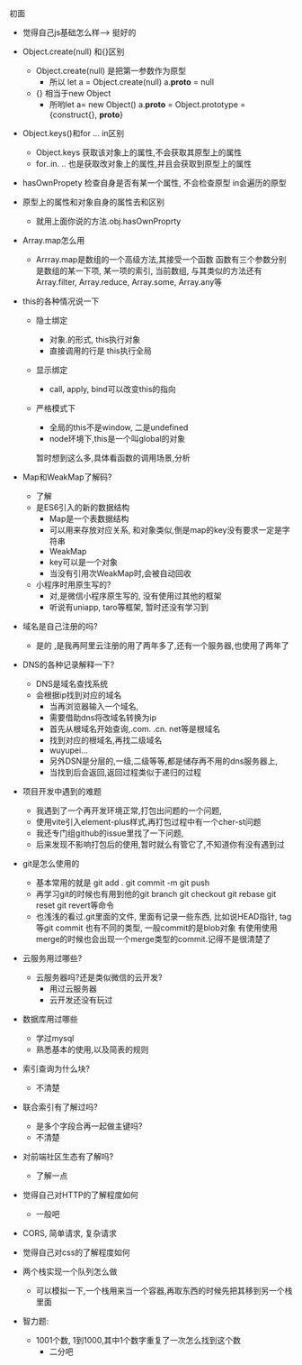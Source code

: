 初面

- 觉得自己js基础怎么样--> 挺好的

- Object.create(null) 和{}区别

  - Object.create(null) 是把第一参数作为原型
    - 所以 let a = Object.create(null) a.__proto__ = null
  - {} 相当于new Object
    - 所哟let a= new Object() a.__proto__ = Object.prototype = {construct{}, __proto__}

- Object.keys()和for ... in区别

  - Object.keys 获取该对象上的属性,不会获取其原型上的属性
  - for..in. .. 也是获取改对象上的属性,并且会获取到原型上的属性

- hasOwnPropety 检查自身是否有某一个属性, 不会检查原型 in会遍历的原型

- 原型上的属性和对象自身的属性去和区别

  - 就用上面你说的方法.obj.hasOwnProprty

- Array.map怎么用

  - Arrray.map是数组的一个高级方法,其接受一个函数 函数有三个参数分别是数组的某一下项, 某一项的索引, 当前数组, 与其类似的方法还有Array.filter, Array.reduce, Array.some, Array.any等

- this的各种情况说一下

  - 隐士绑定

    - 对象.的形式, this执行对象
    - 直接调用的行是 this执行全局

  - 显示绑定

    - call, apply, bind可以改变this的指向

  - 严格模式下

    - 全局的this不是window, 二是undefined
    - node环境下,this是一个叫global的对象

    暂时想到这么多,具体看函数的调用场景,分析

- Map和WeakMap了解码?

  - 了解
  - 是ES6引入的新的数据结构
    - Map是一个表数据结构
    - 可以用来存放对应关系, 和对象类似,倒是map的key没有要求一定是字符串
    - WeakMap
    - key可以是一个对象
    - 当没有引用次WeakMap时,会被自动回收
  - 小程序时用原生写的?
    - 对,是微信小程序原生写的, 没有使用过其他的框架
    - 听说有uniapp, taro等框架, 暂时还没有学习到

- 域名是自己注册的吗?

  - 是的 ,是我再阿里云注册的用了两年多了,还有一个服务器,也使用了两年了

- DNS的各种记录解释一下?

  - DNS是域名查找系统
  - 会根据ip找到对应的域名
    - 当再浏览器输入一个域名,
    - 需要借助dns将改域名转换为ip
    - 首先从根域名开始查询,.com. .cn. net等是根域名
    - 找到对应的根域名,再找二级域名
    - wuyupei...
    - 另外DSN是分层的,一级,二级等等,都是储存再不用的dns服务器上,
    - 当找到后会返回,返回过程类似于递归的过程

- 项目开发中遇到的难题

  - 我遇到了一个再开发环境正常,打包出问题的一个问题,
  - 使用vite引入element-plus样式,再打包过程中有一个cher-st问题
  - 我还专门组github的issue里找了一下问题,
  - 后来发现不影响打包后的使用,暂时就么有管它了,不知道你有没有遇到过

- git是怎么使用的

  - 基本常用的就是 git add . git commit -m git push
  - 再学习git的时候也有用到他的git branch git checkout git rebase git reset git revert等命令
  - 也浅浅的看过.git里面的文件, 里面有记录一些东西, 比如说HEAD指针, tag等git commit 也有不同的类型, 一般commit的是blob对象 有使用使用merge的时候也会出现一个merge类型的commit.记得不是很清楚了

- 云服务用过哪些?

  - 云服务器吗?还是类似微信的云开发?
    - 用过云服务器
    - 云开发还没有玩过

- 数据库用过哪些

  - 学过mysql
  - 熟悉基本的使用,以及简表的规则

- 索引查询为什么块?

  - 不清楚

- 联合索引有了解过吗?

  - 是多个字段合再一起做主键吗?
  - 不清楚

- 对前端社区生态有了解吗?

  - 了解一点

- 觉得自己对HTTP的了解程度如何

  - 一般吧

- CORS, 简单请求, 复杂请求

- 觉得自己对css的了解程度如何

- 两个栈实现一个队列怎么做

  - 可以模拟一下,一个栈用来当一个容器,再取东西的时候先把其移到另一个栈里面

- 智力题:

  - 1001个数, 1到1000,其中1个数字重复了一次怎么找到这个数
    - 二分吧

  